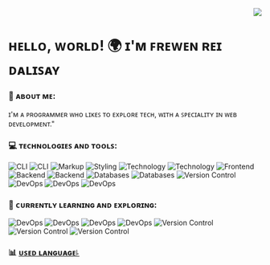 <!--

 <p>
  <a href="https://skillicons.dev">
    <img src="https://skillicons.dev/icons?i=html,css,js,react,ts,bootstrap,php,java,py,mysql,mongodb,nextjs,nodejs,express,npm,vite,git,bash,powershell&theme=dark" />
  </a>
    <img src="https://skillicons.dev/icons?i=htmx,sass,jest,jquery,bun&theme=dark" />
  </a>
</p>

[![Npm package version](https://badgen.net/npm/v/express)](https://npmjs.com/package/express)
[![GitHub release](https://img.shields.io/github/release/Naereen/StrapDown.js.svg)](https://GitHub.com/Naereen/StrapDown.js/releases/)
[![We-Love-javascript](https://img.shields.io/badge/Made%20with-JavaScript-1f425f.svg)](https://www.javascript.com)

[![GitHub commits](https://img.shields.io/github/commits-since/YamaiKaguya/StrapDown.js/v1.0.0.svg)](https://GitHub.com/YamaiKaguya/StrapDown.js/commit/)
-->	

<p align="right">
  <img src="https://komarev.com/ghpvc/?username=YamaiKaguya" />
</p>

# ʜᴇʟʟᴏ, ᴡᴏʀʟᴅ! 🌍 ɪ'ᴍ ꜰʀᴇᴡᴇɴ ʀᴇɪ ᴅᴀʟɪꜱᴀʏ

### 🤷 ᴀʙᴏᴜᴛ ᴍᴇ:
  ɪ'ᴍ ᴀ ᴘʀᴏɢʀᴀᴍᴍᴇʀ ᴡʜᴏ ʟɪᴋᴇꜱ ᴛᴏ ᴇxᴘʟᴏʀᴇ ᴛᴇᴄʜ, ᴡɪᴛʜ ᴀ ꜱᴘᴇᴄɪᴀʟɪᴛʏ ɪɴ ᴡᴇʙ ᴅᴇᴠᴇʟᴏᴘᴍᴇɴᴛ."

### 💻 ᴛᴇᴄʜɴᴏʟᴏɢɪᴇꜱ ᴀɴᴅ ᴛᴏᴏʟꜱ:

<div align="left">
 
  ![CLI](https://img.shields.io/badge/CLI-WSL-blue?logo=wsl)
  ![CLI](https://img.shields.io/badge/Editor-VS%20Code-blue?logo=vscode) <!-- -->
  ![Markup](https://img.shields.io/badge/Markup-HTML-orange?logo=html5)
  ![Styling](https://img.shields.io/badge/Styling-CSS-blue?logo=css3)
  ![Technology](https://img.shields.io/badge/Scripting-JavaScript-yellow?logo=javascript)
  ![Technology](https://img.shields.io/badge/Secure-TypeScript-blue?logo=typescript)
  ![Frontend](https://img.shields.io/badge/Library-React-blue?logo=react) <!-- -->
  ![Backend](https://img.shields.io/badge/Backend-Node.js-green?logo=node.js)
  ![Backend](https://img.shields.io/badge/Backend-Express.js-green?logo=express)
  ![Databases](https://img.shields.io/badge/Database-MySQL-blue?logo=mysql)
  ![Databases](https://img.shields.io/badge/Database-MongoDB-blue?logo=mongodb)
  ![Version Control](https://img.shields.io/badge/Version_Control-Git-orange?logo=git)
  ![DevOps](https://img.shields.io/badge/Library-Bootsrap-blue?logo=bootstrap)
  ![DevOps](https://img.shields.io/badge/Styling-TailwindCSS-blue?logo=TailwindCSS)
  ![DevOps](https://img.shields.io/badge/Bundler-Webpack-blue?logo=webpack)
  
</div>

### 📖 ᴄᴜʀʀᴇɴᴛʟʏ ʟᴇᴀʀɴɪɴɢ ᴀɴᴅ ᴇxᴘʟᴏʀɪɴɢ:

<div align="left">

  ![DevOps](https://img.shields.io/badge/DevOps-Docker-blue?logo=docker)
  ![DevOps](https://img.shields.io/badge/preprocessor-sass-blue?logo=sass)
  ![DevOps](https://img.shields.io/badge/Tech-GTK-blue?logo=gtk)
  ![DevOps](https://img.shields.io/badge/Interpreter-Bash-blue?logo=gnubash)
  ![Version Control](https://img.shields.io/badge/Runtime-bun-orange?logo=bun)
  ![Version Control](https://img.shields.io/badge/Tech-Ags-orange?logo=ags)
  ![Version Control](https://img.shields.io/badge/Tech-Astral-orange?logo=astral)

</div>

### :bar_chart: [ᴜꜱᴇᴅ ʟᴀɴɢᴜᴀɢᴇ꜕](https://github.com/muety/wakapi)

<!--START_SECTION:waka-->
<!--END_SECTION:waka-->




